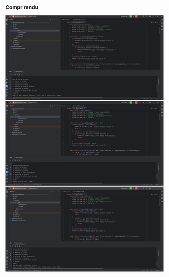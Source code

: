 <h3> Compr rendu </h3>

<img src="Captures/Screen1.png">
<br>
<img src="Captures/Screen2.png">
<br>
<img src="Captures/Screen3.png">